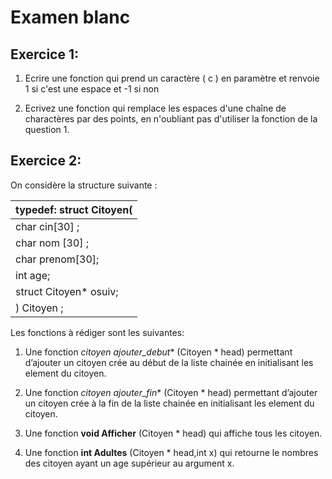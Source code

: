# Examen blanc

## Exercice 1:

1) Ecrire une fonction qui prend un caractère \( c \) en paramètre et renvoie 1 si c'est une espace et -1 si non

2) Ecrivez une fonction qui remplace les espaces d'une chaîne de charactères par des points, en n'oubliant pas d'utiliser la fonction de la question 1.

## Exercice 2:

On considère la structure suivante :

| typedef: struct Citoyen(    |
|---|
| char cin[30] ;    |
| char nom [30] ;    |
| char prenom[30];    |
| int age;    |
| struct Citoyen* osuiv;    |
| ) Citoyen ;    |

Les fonctions à rédiger sont les suivantes:

1) Une fonction **citoyen* ajouter_debut** (Citoyen * head) permettant d’ajouter un citoyen crée au début de la liste chainée en initialisant les element du citoyen.

1) Une fonction **citoyen* ajouter_fin** (Citoyen * head) permettant d’ajouter un citoyen crée à la fin de la liste chainée en initialisant les element du citoyen.

3) Une fonction **void Afficher** (Citoyen * head) qui affiche tous les citoyen.

4) Une fonction **int Adultes** (Citoyen * head,int x) qui retourne le nombres des citoyen ayant un age supérieur au argument x.
